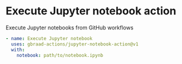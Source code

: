 Execute Jupyter notebook action
===============================

Execute Jupyter notebooks from GitHub workflows

```yaml
- name: Execute Jupyter notebook
  uses: gbraad-actions/jupyter-notebook-action@v1
  with:
    notebook: path/to/notebook.ipynb
```

